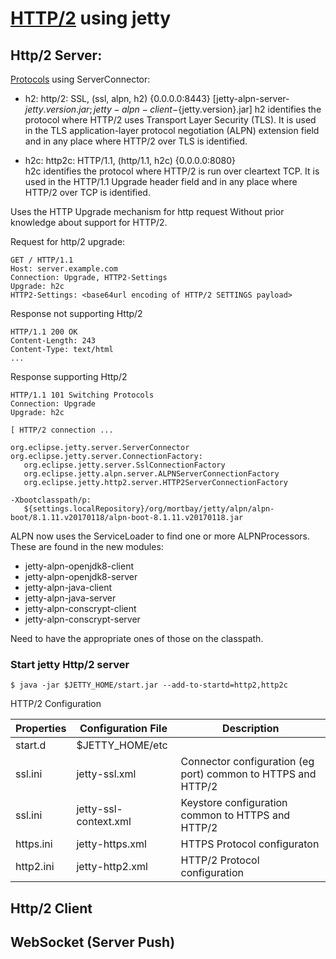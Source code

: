 # [HTTP/2](https://en.wikipedia.org/wiki/HTTP/2) using jetty

## Http/2 Server:

[Protocols](https://http2.github.io/http2-spec/) using ServerConnector:
- h2: http/2: SSL, (ssl, alpn, h2) {0.0.0.0:8443} [jetty-alpn-server-${jetty.version}.jar;jetty-alpn-client-${jetty.version}.jar]
h2 identifies the protocol where HTTP/2 uses Transport Layer Security (TLS). 
It is used in the TLS application-layer protocol negotiation (ALPN) extension
field and in any place where HTTP/2 over TLS is identified.

- h2c: http2c: HTTP/1.1, (http/1.1, h2c) {0.0.0.0:8080}  
h2c identifies the protocol where HTTP/2 is run over cleartext TCP. It is used in 
the HTTP/1.1 Upgrade header field and in any place where HTTP/2 over TCP is identified.

Uses the HTTP Upgrade mechanism for http request Without prior knowledge about support for HTTP/2.

Request for http/2 upgrade:
```
GET / HTTP/1.1
Host: server.example.com
Connection: Upgrade, HTTP2-Settings
Upgrade: h2c
HTTP2-Settings: <base64url encoding of HTTP/2 SETTINGS payload>
```

Response not supporting Http/2
```
HTTP/1.1 200 OK
Content-Length: 243
Content-Type: text/html
...
```

Response supporting Http/2
```
HTTP/1.1 101 Switching Protocols
Connection: Upgrade
Upgrade: h2c

[ HTTP/2 connection ...
```

```
org.eclipse.jetty.server.ServerConnector
org.eclipse.jetty.server.ConnectionFactory:
   org.eclipse.jetty.server.SslConnectionFactory
   org.eclipse.jetty.alpn.server.ALPNServerConnectionFactory
   org.eclipse.jetty.http2.server.HTTP2ServerConnectionFactory
   
-Xbootclasspath/p:
   ${settings.localRepository}/org/mortbay/jetty/alpn/alpn-boot/8.1.11.v20170118/alpn-boot-8.1.11.v20170118.jar
```

ALPN now uses the ServiceLoader to find one or more ALPNProcessors. These are found in the new modules:

- jetty-alpn-openjdk8-client
- jetty-alpn-openjdk8-server
- jetty-alpn-java-client
- jetty-alpn-java-server
- jetty-alpn-conscrypt-client
- jetty-alpn-conscrypt-server

Need to have the appropriate ones of those on the classpath.

### Start jetty Http/2 server
```
$ java -jar $JETTY_HOME/start.jar --add-to-startd=http2,http2c
```

HTTP/2 Configuration

| Properties |	Configuration File | Description |
| ----------- | ----------- | ----------- |
| start.d 	| $JETTY_HOME/etc 	| |
| ssl.ini |	jetty-ssl.xml |	Connector configuration (eg port) common to HTTPS and HTTP/2|
| ssl.ini |	jetty-ssl-context.xml |	Keystore  configuration common to HTTPS and HTTP/2 |
| https.ini |	jetty-https.xml |	HTTPS Protocol configuraton |
| http2.ini |	jetty-http2.xml |	HTTP/2 Protocol configuration |


## Http/2 Client

## WebSocket (Server Push)
